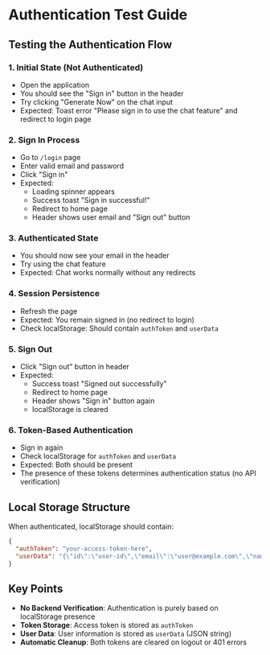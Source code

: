# Authentication Test Guide

## Testing the Authentication Flow

### 1. **Initial State (Not Authenticated)**
- Open the application
- You should see the "Sign in" button in the header
- Try clicking "Generate Now" on the chat input
- Expected: Toast error "Please sign in to use the chat feature" and redirect to login page

### 2. **Sign In Process**
- Go to `/login` page
- Enter valid email and password
- Click "Sign in"
- Expected: 
  - Loading spinner appears
  - Success toast "Sign in successful!"
  - Redirect to home page
  - Header shows user email and "Sign out" button

### 3. **Authenticated State**
- You should now see your email in the header
- Try using the chat feature
- Expected: Chat works normally without any redirects

### 4. **Session Persistence**
- Refresh the page
- Expected: You remain signed in (no redirect to login)
- Check localStorage: Should contain `authToken` and `userData`

### 5. **Sign Out**
- Click "Sign out" button in header
- Expected: 
  - Success toast "Signed out successfully"
  - Redirect to home page
  - Header shows "Sign in" button again
  - localStorage is cleared

### 6. **Token-Based Authentication**
- Sign in again
- Check localStorage for `authToken` and `userData`
- Expected: Both should be present
- The presence of these tokens determines authentication status (no API verification)

## Local Storage Structure

When authenticated, localStorage should contain:
```json
{
  "authToken": "your-access-token-here",
  "userData": "{\"id\":\"user-id\",\"email\":\"user@example.com\",\"name\":\"User Name\"}"
}
```

## Key Points

- **No Backend Verification**: Authentication is purely based on localStorage presence
- **Token Storage**: Access token is stored as `authToken`
- **User Data**: User information is stored as `userData` (JSON string)
- **Automatic Cleanup**: Both tokens are cleared on logout or 401 errors
